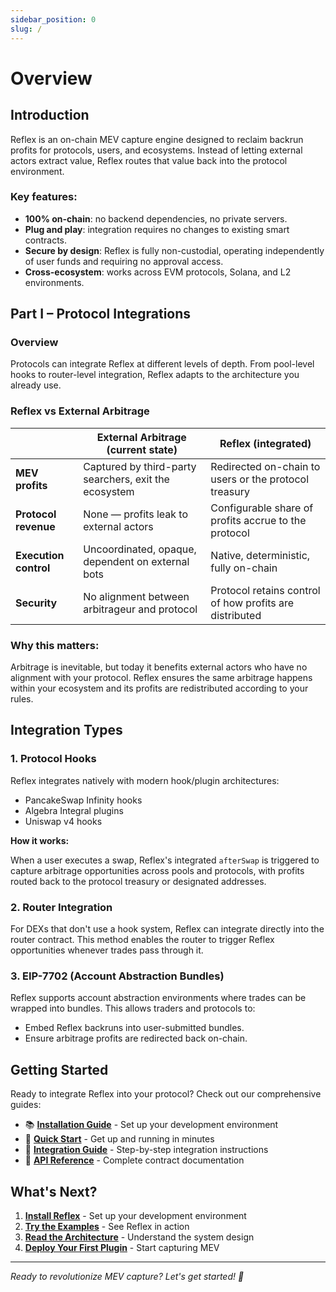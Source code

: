 ```yaml
---
sidebar_position: 0
slug: /
---
```


# Overview

## Introduction

Reflex is an on-chain MEV capture engine designed to reclaim backrun profits for protocols, users, and ecosystems. Instead of letting external actors extract value, Reflex routes that value back into the protocol environment.

### Key features:

- **100% on-chain**: no backend dependencies, no private servers.
- **Plug and play**: integration requires no changes to existing smart contracts.
- **Secure by design**: Reflex is fully non-custodial, operating independently of user funds and requiring no approval access.
- **Cross-ecosystem**: works across EVM protocols, Solana, and L2 environments.

## Part I – Protocol Integrations

### Overview

Protocols can integrate Reflex at different levels of depth. From pool-level hooks to router-level integration, Reflex adapts to the architecture you already use.

### Reflex vs External Arbitrage

|                       | External Arbitrage (current state)                    | Reflex (integrated)                                     |
| --------------------- | ----------------------------------------------------- | ------------------------------------------------------- |
| **MEV profits**       | Captured by third-party searchers, exit the ecosystem | Redirected on-chain to users or the protocol treasury   |
| **Protocol revenue**  | None — profits leak to external actors                | Configurable share of profits accrue to the protocol    |
| **Execution control** | Uncoordinated, opaque, dependent on external bots     | Native, deterministic, fully on-chain                   |
| **Security**          | No alignment between arbitrageur and protocol         | Protocol retains control of how profits are distributed |

### Why this matters:

Arbitrage is inevitable, but today it benefits external actors who have no alignment with your protocol. Reflex ensures the same arbitrage happens within your ecosystem and its profits are redistributed according to your rules.

## Integration Types

### 1. Protocol Hooks

Reflex integrates natively with modern hook/plugin architectures:

- PancakeSwap Infinity hooks
- Algebra Integral plugins
- Uniswap v4 hooks

**How it works:**

When a user executes a swap, Reflex's integrated `afterSwap` is triggered to capture arbitrage opportunities across pools and protocols, with profits routed back to the protocol treasury or designated addresses.

### 2. Router Integration

For DEXs that don't use a hook system, Reflex can integrate directly into the router contract. This method enables the router to trigger Reflex opportunities whenever trades pass through it.

### 3. EIP-7702 (Account Abstraction Bundles)

Reflex supports account abstraction environments where trades can be wrapped into bundles. This allows traders and protocols to:

- Embed Reflex backruns into user-submitted bundles.
- Ensure arbitrage profits are redirected back on-chain.

## Getting Started

Ready to integrate Reflex into your protocol? Check out our comprehensive guides:

- 📚 [**Installation Guide**](./technical/getting-started/installation) - Set up your development environment
- 🚀 [**Quick Start**](./technical/getting-started/quick-start) - Get up and running in minutes
- 🔗 [**Integration Guide**](./technical/integration/overview) - Step-by-step integration instructions
- 📖 [**API Reference**](./technical/api/smart-contracts) - Complete contract documentation

## What's Next?

1. **[Install Reflex](./technical/getting-started/installation)** - Set up your development environment
2. **[Try the Examples](./technical/examples/basic-backrun)** - See Reflex in action
3. **[Read the Architecture](./technical/architecture/overview)** - Understand the system design
4. **[Deploy Your First Plugin](./technical/integration/overview)** - Start capturing MEV

---

_Ready to revolutionize MEV capture? Let's get started! 🚀_
